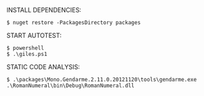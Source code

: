 INSTALL DEPENDENCIES:
```shell
$ nuget restore -PackagesDirectory packages
```

START AUTOTEST:
```shell
$ powershell
$ .\giles.ps1
```

STATIC CODE ANALYSIS:
```shell
$ .\packages\Mono.Gendarme.2.11.0.20121120\tools\gendarme.exe .\RomanNumeral\bin\Debug\RomanNumeral.dll
```
